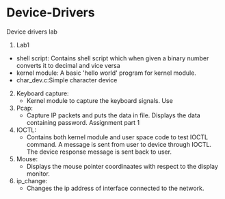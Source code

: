 # Device-Drivers
Device drivers lab
1. Lab1
  - shell script: Contains shell script which when given a binary number converts it to decimal and vice versa
  - kernel module: A basic 'hello world' program for kernel module.
  - char_dev.c:Simple character device
2. Keyboard capture:
   - Kernel module to capture the keyboard signals. Use 
3. Pcap:
   - Capture IP packets and puts the data in file. Displays the data containing password. Assignment part 1
4. IOCTL:
   - Contains both kernel module and user space code to test IOCTL command. A message is sent from user to device through IOCTL. The device response message is sent back to user.
5. Mouse:
   - Displays the mouse pointer coordinaates with respect to the display monitor. 
6. ip_change:
   - Changes the ip address of interface connected to the network. 
   
